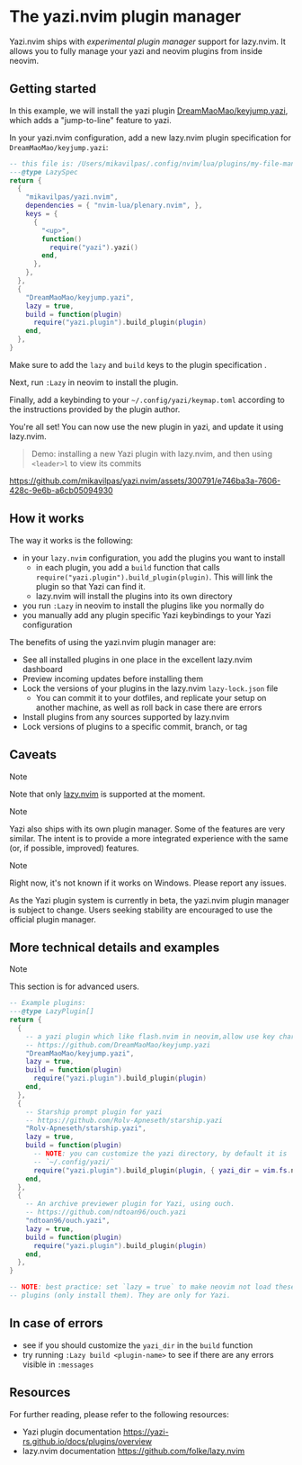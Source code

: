 # The yazi.nvim plugin manager

Yazi.nvim ships with _experimental plugin manager_ support for lazy.nvim. It
allows you to fully manage your yazi and neovim plugins from inside neovim.

## Getting started

In this example, we will install the yazi plugin
[DreamMaoMao/keyjump.yazi](https://github.com/DreamMaoMao/keyjump.yazi), which
adds a "jump-to-line" feature to yazi.

In your yazi.nvim configuration, add a new lazy.nvim plugin specification for
`DreamMaoMao/keyjump.yazi`:

```lua
-- this file is: /Users/mikavilpas/.config/nvim/lua/plugins/my-file-manager.lua
---@type LazySpec
return {
  {
    "mikavilpas/yazi.nvim",
    dependencies = { "nvim-lua/plenary.nvim", },
    keys = {
      {
        "<up>",
        function()
          require("yazi").yazi()
        end,
      },
    },
  },
  {
    "DreamMaoMao/keyjump.yazi",
    lazy = true,
    build = function(plugin)
      require("yazi.plugin").build_plugin(plugin)
    end,
  },
}
```

Make sure to add the `lazy` and `build` keys to the plugin specification .

Next, run `:Lazy` in neovim to install the plugin.

Finally, add a keybinding to your `~/.config/yazi/keymap.toml` according to the
instructions provided by the plugin author.

You're all set! You can now use the new plugin in yazi, and update it using
lazy.nvim.

> Demo: installing a new Yazi plugin with lazy.nvim, and then using `<leader>l`
> to view its commits

<https://github.com/mikavilpas/yazi.nvim/assets/300791/e746ba3a-7606-428c-9e6b-a6cb05094930>

## How it works

The way it works is the following:

- in your `lazy.nvim` configuration, you add the plugins you want to install
  - in each plugin, you add a `build` function that calls
    `require("yazi.plugin").build_plugin(plugin)`. This will link the plugin so
    that Yazi can find it.
  - lazy.nvim will install the plugins into its own directory
- you run `:Lazy` in neovim to install the plugins like you normally do
- you manually add any plugin specific Yazi keybindings to your Yazi
  configuration

The benefits of using the yazi.nvim plugin manager are:

- See all installed plugins in one place in the excellent lazy.nvim dashboard
- Preview incoming updates before installing them
- Lock the versions of your plugins in the lazy.nvim `lazy-lock.json` file
  - You can commit it to your dotfiles, and replicate your setup on another
    machine, as well as roll back in case there are errors
- Install plugins from any sources supported by lazy.nvim
- Lock versions of plugins to a specific commit, branch, or tag

## Caveats

> [!NOTE]
>
> Note that only [lazy.nvim](https://github.com/folke/lazy.nvim) is supported at
> the moment.

> [!NOTE]
>
> Yazi also ships with its own plugin manager. Some of the features are very
> similar. The intent is to provide a more integrated experience with the same
> (or, if possible, improved) features.

> [!NOTE]
>
> Right now, it's not known if it works on Windows. Please report any issues.

As the Yazi plugin system is currently in beta, the yazi.nvim plugin manager is
subject to change. Users seeking stability are encouraged to use the official
plugin manager.

## More technical details and examples

> [!NOTE]
>
> This section is for advanced users.

```lua
-- Example plugins:
---@type LazyPlugin[]
return {
  {
    -- a yazi plugin which like flash.nvim in neovim,allow use key char to Precise selection
    -- https://github.com/DreamMaoMao/keyjump.yazi
    "DreamMaoMao/keyjump.yazi",
    lazy = true,
    build = function(plugin)
      require("yazi.plugin").build_plugin(plugin)
    end,
  },
  {
    -- Starship prompt plugin for yazi
    -- https://github.com/Rolv-Apneseth/starship.yazi
    "Rolv-Apneseth/starship.yazi",
    lazy = true,
    build = function(plugin)
      -- NOTE: you can customize the yazi directory, by default it is
      -- `~/.config/yazi/`
      require("yazi.plugin").build_plugin(plugin, { yazi_dir = vim.fs.normalize("~/.config/yazi/") })
    end,
  },
  {
    -- An archive previewer plugin for Yazi, using ouch.
    -- https://github.com/ndtoan96/ouch.yazi
    "ndtoan96/ouch.yazi",
    lazy = true,
    build = function(plugin)
      require("yazi.plugin").build_plugin(plugin)
    end,
  },
}

-- NOTE: best practice: set `lazy = true` to make neovim not load these
-- plugins (only install them). They are only for Yazi.
```

## In case of errors

- see if you should customize the `yazi_dir` in the `build` function
- try running `:Lazy build <plugin-name>` to see if there are any errors visible
  in `:messages`

## Resources

For further reading, please refer to the following resources:

- Yazi plugin documentation <https://yazi-rs.github.io/docs/plugins/overview>
- lazy.nvim documentation <https://github.com/folke/lazy.nvim>
